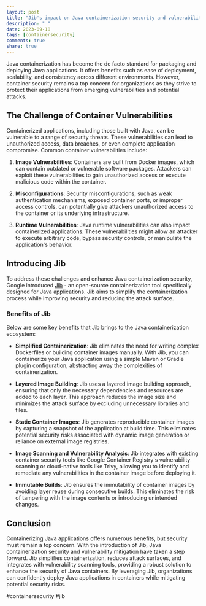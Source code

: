 ```yaml
---
layout: post
title: "Jib's impact on Java containerization security and vulnerabilities"
description: " "
date: 2023-09-18
tags: [containersecurity]
comments: true
share: true
---
```


Java containerization has become the de facto standard for packaging and deploying Java applications. It offers benefits such as ease of deployment, scalability, and consistency across different environments. However, container security remains a top concern for organizations as they strive to protect their applications from emerging vulnerabilities and potential attacks.

## The Challenge of Container Vulnerabilities

Containerized applications, including those built with Java, can be vulnerable to a range of security threats. These vulnerabilities can lead to unauthorized access, data breaches, or even complete application compromise. Common container vulnerabilities include:

1. **Image Vulnerabilities**: Containers are built from Docker images, which can contain outdated or vulnerable software packages. Attackers can exploit these vulnerabilities to gain unauthorized access or execute malicious code within the container.

2. **Misconfigurations**: Security misconfigurations, such as weak authentication mechanisms, exposed container ports, or improper access controls, can potentially give attackers unauthorized access to the container or its underlying infrastructure.

3. **Runtime Vulnerabilities**: Java runtime vulnerabilities can also impact containerized applications. These vulnerabilities might allow an attacker to execute arbitrary code, bypass security controls, or manipulate the application's behavior.

## Introducing Jib

To address these challenges and enhance Java containerization security, Google introduced [Jib](https://github.com/GoogleContainerTools/jib) - an open-source containerization tool specifically designed for Java applications. Jib aims to simplify the containerization process while improving security and reducing the attack surface.

### Benefits of Jib

Below are some key benefits that Jib brings to the Java containerization ecosystem:

- **Simplified Containerization**: Jib eliminates the need for writing complex Dockerfiles or building container images manually. With Jib, you can containerize your Java application using a simple Maven or Gradle plugin configuration, abstracting away the complexities of containerization.

- **Layered Image Building**: Jib uses a layered image building approach, ensuring that only the necessary dependencies and resources are added to each layer. This approach reduces the image size and minimizes the attack surface by excluding unnecessary libraries and files.

- **Static Container Images**: Jib generates reproducible container images by capturing a snapshot of the application at build time. This eliminates potential security risks associated with dynamic image generation or reliance on external image registries.

- **Image Scanning and Vulnerability Analysis**: Jib integrates with existing container security tools like Google Container Registry's vulnerability scanning or cloud-native tools like Trivy, allowing you to identify and remediate any vulnerabilities in the container image before deploying it.

- **Immutable Builds**: Jib ensures the immutability of container images by avoiding layer reuse during consecutive builds. This eliminates the risk of tampering with the image contents or introducing unintended changes.

## Conclusion

Containerizing Java applications offers numerous benefits, but security must remain a top concern. With the introduction of Jib, Java containerization security and vulnerability mitigation have taken a step forward. Jib simplifies containerization, reduces attack surfaces, and integrates with vulnerability scanning tools, providing a robust solution to enhance the security of Java containers. By leveraging Jib, organizations can confidently deploy Java applications in containers while mitigating potential security risks.

#containersecurity #jib